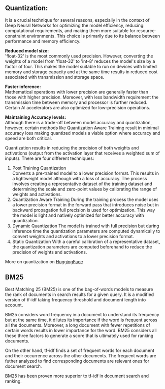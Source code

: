 


## Quantization:
It is a crucial technique for several reasons, especially in the context of Deep Neural Networks for optimizing the model efficiency, reducing computational requirements, and making them more suitable for resource-constraint environments. This choice is primarily due to its balance between performance and memory efficiency.

**Reduced model size:**  
'float-32' is the most commonly used precision. However, converting the weights of a model from 'float-32' to 'int-8' reduces the model's size by a factor of four. This makes the model suitable to run on devices with limited memory and storage capacity and at the same time results in reduced cost associated with transmission and storage space.  

**Faster inference:**  
Mathematical operations with lower precision are generally faster than those with higher precision. Moreover, with less bandwidth requirement the transmission time between memory and processor is further reduced. Certain AI accelerators are also optimized for low-precision operations.

**Maintaining Accuracy levels:**  
Although there is a trade-off between model accuracy and quantization, however, certain methods like Quantization Aware Training result in minimal accuracy loss making quantized models a viable option where accuracy and speed are both critical.

Quantization results in reducing the precision of both weights and activations (output from the activation layer that receives a weighted sum of inputs). There are four different techniques:  
1. Post Training Quantization  
   Converts a pre-trained model to a lower precision format. This results in a lightweight model although with a loss of accuracy. The process involves creating a representative dataset of the training dataset and determining the scale and zero-point values by calibrating the range of weights and activations.
3. Quantization Aware Training
   During the training process the model uses a lower precision format in the forward pass that introduces noise but in backward propagation full precision is used for optimization. This way the model is light and natively optimized for better accuracy with quantization.
5. Dynamic Quantization
   The model is trained with full precision but during inference time the quantization parameters are computed dynamically to convert weights and activations to a lower precision format.
7. Static Quantization
  With a careful calibration of a representative dataset, the quantization parameters are computed beforehand to reduce the precision of weights and activations.


More on quantization on [HuggingFace](https://huggingface.co/docs/optimum/en/concept_guides/quantization#quantization)


## BM25
Best Matching 25 (BM25) is one of the bag-of-words models to measure the rank of documents in search results for a given query. It is a modified version of tf-idf taking frequency threshold and document length into account.  

BM25 considers word frequency in a document to understand its frequency but at the same time, it dilutes its importance if the word is frequent across all the documents. Moreover, a long document with fewer repetitions of certain words results in lower importance for the word. BM25 considers all these three factors to generate a score that is ultimately used for ranking documents.  

On the other hand, tf-idf finds a set of frequent words for each document and their occurrence across the other documents. The frequent words are futher analyzed to find corresponding documents are relevant ones for document search.  

BM25 has been proven more superior to tf-idf in document search and ranking.  




